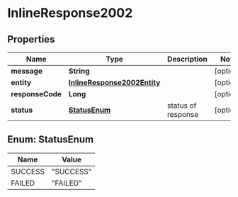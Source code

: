# InlineResponse2002

## Properties
Name | Type | Description | Notes
------------ | ------------- | ------------- | -------------
**message** | **String** |  |  [optional]
**entity** | [**InlineResponse2002Entity**](InlineResponse2002Entity.md) |  |  [optional]
**responseCode** | **Long** |  |  [optional]
**status** | [**StatusEnum**](#StatusEnum) | status of response |  [optional]

<a name="StatusEnum"></a>
## Enum: StatusEnum
Name | Value
---- | -----
SUCCESS | &quot;SUCCESS&quot;
FAILED | &quot;FAILED&quot;
